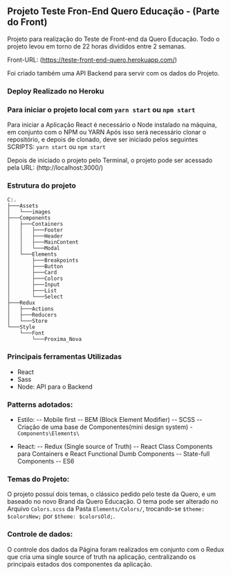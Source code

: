 ## Projeto Teste Fron-End Quero Educação - (Parte do Front)

Projeto para realização do Teste de Front-end da Quero Educação.
Todo o projeto levou em torno de 22 horas divididos entre 2 semanas.

Front-URL: (https://teste-front-end-quero.herokuapp.com/)

Foi criado também uma API Backend para servir com os dados do Projeto.


### Deploy Realizado no Heroku


### Para iniciar o projeto local com `yarn start` ou `npm start`

Para iniciar a Aplicação React é necessário o Node instalado na máquina, em conjunto com o NPM ou YARN 
Após isso será necessário clonar o repositório, e depois de clonado, deve ser iniciado pelos seguintes SCRIPTS: `yarn start` ou `npm start`

Depois de iniciado o projeto pelo Terminal, o projeto pode ser acessado pela URL: (http://localhost:3000/)

### Estrutura do projeto
```
C:.
├───Assets
│   └───images
├───Components
│   ├───Containers
│   │   ├───Footer
│   │   ├───Header
│   │   ├───MainContent
│   │   └───Modal
│   └───Elements
│       ├───Breakpoints
│       ├───Button
│       ├───Card
│       ├───Colors
│       ├───Input
│       ├───List
│       └───Select
├───Redux
│   ├───Actions
│   ├───Reducers
│   └───Store
└───Style
    └───Font
        └───Proxima_Nova
```
### Principais ferramentas Utilizadas

- React
- Sass
- Node: API para o Backend

### Patterns adotados:

- Estilo:
-- Mobile first
-- BEM (Block Element Modifier)
-- SCSS
-- Criação de uma base de Componentes(mini design system) - `Components\Elements\`

- React:
-- Redux (Single source of Truth)
-- React Class Components para Containers e React Functional Dumb Components
-- State-full Components
-- ES6 

### Temas do Projeto:

O projeto possuí dois temas, o clássico pedido pelo teste da Quero, e um baseado no novo Brand da Quero Educação.
O tema pode ser alterado no Arquivo `Colors.scss` da Pasta `Elements/Colors/`, trocando-se `$theme: $colorsNew;` por `$theme: $colorsOld;`.

### Controle de dados:

O controle dos dados da Página foram realizados em conjunto com o Redux que cria uma single source of truth na aplicação, centralizando os principais estados dos componentes da aplicação.
